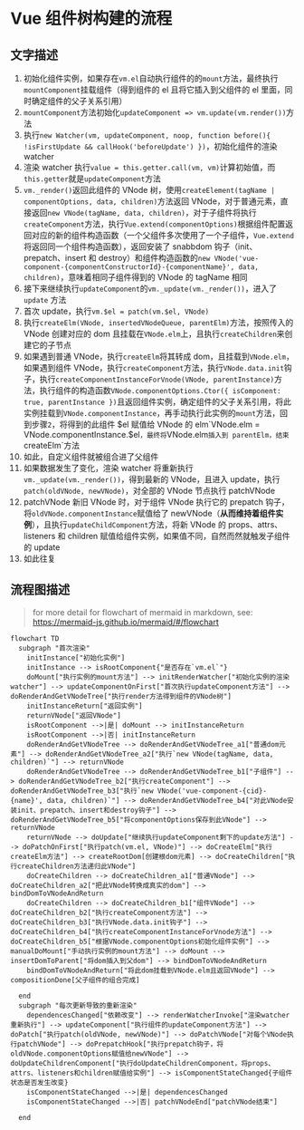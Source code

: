 # Vue 组件树构建的流程

## 文字描述

1. 初始化组件实例，如果存在`vm.el`自动执行组件的的`mount`方法，最终执行`mountComponent`挂载组件（得到组件的 el 且将它插入到父组件的 el 里面，同时确定组件的父子关系引用）
2. `mountComponent`方法初始化`updateComponent => vm.update(vm.render())`方法
3. 执行`new Watcher(vm, updateComponent, noop, function before(){ !isFirstUpdate && callHook('beforeUpdate') })`，初始化组件的渲染 watcher
4. 渲染 watcher 执行`value = this.getter.call(vm, vm)`计算初始值，而`this.getter`就是`updateComponent`方法
5. `vm._render()`返回此组件的 VNode 树，使用`createElement(tagName | componentOptions, data, children)`方法返回 VNode，对于普通元素，直接返回`new VNode(tagName, data, children)`，对于子组件将执行`createComponent`方法，执行`Vue.extend(componentOptions)`根据组件配置返回对应的新的组件构造函数（一个父组件多次使用了一个子组件，`Vue.extend`将返回同一个组件构造函数），返回安装了 snabbdom 钩子（init、prepatch、insert 和 destroy）和组件构造函数的`new VNode('vue-component-{componentConstructorId}-{componentName}', data, children)`，意味着相同子组件得到的 VNode 的 tagName 相同
6. 接下来继续执行`updateComponent`的`vm._update(vm._render())`，进入了 `update` 方法
7. 首次 update，执行`vm.$el = patch(vm.$el, VNode)`
8. 执行`createElm(VNode, insertedVNodeQueue, parentElm)`方法，按照传入的 VNode 创建对应的 dom 且挂载在`VNode.elm`上，且执行`createChildren`来创建它的子节点
9. 如果遇到普通 VNode，执行`createElm`将其转成 dom，且挂载到`VNode.elm`，如果遇到组件 VNode，执行`createComponent`方法，执行`VNode.data.init`钩子，执行`createComponentInstanceForVnode(VNode, parentInstance)`方法，执行组件的构造函数`VNode.componentOptions.Ctor({ isComponent: true, parentInstance })`且返回组件实例，确定组件的父子关系引用，将此实例挂载到`VNode.componentInstance`，再手动执行此实例的`mount`方法，回到步骤`2`，将得到的此组件 $el 赋值给 VNode 的 elm`VNode.elm = VNode.componentInstance.$el`，最终将`VNode.elm`插入到 parentElm，结束`createElm`方法
10. 如此，自定义组件就被组合进了父组件
11. 如果数据发生了变化，渲染 watcher 将重新执行`vm._update(vm._render())`，得到最新的 VNode，且进入 update，执行`patch(oldVNode, newVNode)`，对全部的 VNode 节点执行 patchVNode
12. patchVNode 新旧 VNode 时，对于组件 VNode 执行它的 prepatch 钩子，将`oldVNode.componentInstance`赋值给了 newVNode（**从而维持着组件实例**），且执行`updateChildComponent`方法，将新 VNode 的 props、attrs、listeners 和 children 赋值给组件实例，如果值不同，自然而然就触发子组件的 update
13. 如此往复

## 流程图描述

> for more detail for flowchart of mermaid in markdown, see: https://mermaid-js.github.io/mermaid/#/flowchart

```mermaid
flowchart TD
  subgraph "首次渲染"
    initInstance["初始化实例"]
    initInstance --> isRootComponent{"是否存在`vm.el`"}
    doMount["执行实例的mount方法"] --> initRenderWatcher["初始化实例的渲染watcher"] --> updateComponentOnFirst["首次执行updateComponent方法"] --> doRenderAndGetVNodeTree["执行render方法得到组件的VNode树"]
    initInstanceReturn["返回实例"]
    returnVNode["返回VNode"]
    isRootComponent -->|是| doMount --> initInstanceReturn
    isRootComponent -->|否| initInstanceReturn
    doRenderAndGetVNodeTree --> doRenderAndGetVNodeTree_a1["普通dom元素"] --> doRenderAndGetVNodeTree_a2["执行`new VNode(tagName, data, children)`"] --> returnVNode
    doRenderAndGetVNodeTree --> doRenderAndGetVNodeTree_b1["子组件"] --> doRenderAndGetVNodeTree_b2["执行createComponent"] --> doRenderAndGetVNodeTree_b3["执行`new VNode('vue-component-{cid}-{name}', data, children)`"] --> doRenderAndGetVNodeTree_b4["对此VNode安装init、prepatch、insert和destroy钩子"] --> doRenderAndGetVNodeTree_b5["将componentOptions保存到此VNode"] --> returnVNode
    returnVNode --> doUpdate["继续执行updateComponent剩下的update方法"] --> doPatchOnFirst["执行patch(vm.el, VNode)"] --> doCreateElm["执行createElm方法"] --> createRootDom[创建根dom元素] --> doCreateChildren["执行createChildren方法递归此VNode"]
    doCreateChildren --> doCreateChildren_a1["普通VNode"] --> doCreateChildren_a2["把此VNode转换成真实的dom"] --> bindDomToVNodeAndReturn
    doCreateChildren --> doCreateChildren_b1["组件VNode"] --> doCreateChildren_b2["执行createComponent方法"] --> doCreateChildren_b3["执行VNode.data.init钩子"] --> doCreateChildren_b4["执行createComponentInstanceForVnode方法"] --> doCreateChildren_b5["根据VNode.componentOptions初始化组件实例"] --> manualDoMount["手动执行实例的mount方法"] --> doMount --> insertDomToParent["将dom插入到父dom"] --> bindDomToVNodeAndReturn
    bindDomToVNodeAndReturn["将此dom挂载到VNode.elm且返回VNode"] --> compositionDone[父子组件的组合完成]

  end
  subgraph "每次更新导致的重新渲染"
    dependencesChanged["依赖改变"] --> renderWatcherInvoke["渲染watcher重新执行"] --> updateComponent["执行组件的updateComponent方法"] --> doPatch["执行patch(oldVNode, newVNode)"] --> doPatchVNode["对每个VNode执行patchVNode"] --> doPrepatchHook["执行prepatch钩子，将oldVNode.componentOptions赋值给newVNode"] --> doUpdateChildrenComponent["执行doUpdateChildrenComponent，将props、attrs、listeners和children赋值给实例"] --> isComponentStateChanged{子组件状态是否发生改变}
    isComponentStateChanged -->|是| dependencesChanged
    isComponentStateChanged -->|否| patchVNodeEnd["patchVNode结束"]

  end
```
